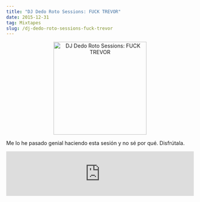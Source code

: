 ```yaml
---
title: "DJ Dedo Roto Sessions: FUCK TREVOR"
date: 2015-12-31
tag: Mixtapes
slug: /dj-dedo-roto-sessions-fuck-trevor
---
```


<div align="center">
  <img style="width: 250px" src="https://thumbnailer.mixcloud.com/unsafe/300x300/extaudio/b/b/8/3/c0d1-5fd1-46a5-9d6d-ca67c1a59199.jpg" alt="DJ Dedo Roto Sessions: FUCK TREVOR">
</div>

Me lo he pasado genial haciendo esta sesión y no sé por qué. Disfrútala.

<iframe width="100%" height="120" src="https://www.mixcloud.com/widget/iframe/?hide_cover=1&hide_artwork=1&feed=%2Fdjdedoroto%2Ftake-it-easy%2F" frameborder="0" ></iframe>
